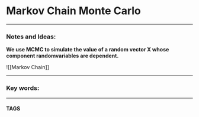 # Markov Chain Monte Carlo


---
### Notes and Ideas:
**We use MCMC to simulate the value of a random vector X whose component randomvariables are dependent.**

![[Markov Chain]]



---

### Key words:

---
#### TAGS